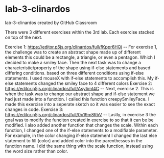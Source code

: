 # lab-3-clinardos
lab-3-clinardos created by GitHub Classroom


There were 3 different exercises within the 3rd lab. Each exercise stacked on top of the next. 

Exercise 1: https://editor.p5js.org/clinardos/full/fKppr6HQj -- For exercise 1, the challenge was to create an abstract shape made up of different elements this could be a rectangle, a triangle, or even a pentagon. Which I decided to make a smiley face. Then the next task was to change a characteristic/property of the shape using if-else statements and based differing conditions. based on three different conditions using if-else statements. I used mouseX with if-else statements to accomplish this. My if-else statements changed the smiley face to 4 different colors
Exercise 2: https://editor.p5js.org/clinardos/full/Asytimt4C -- Next, exercise 2. This is when the task was to change our abstract shape and if-else statement we had just made into a function. I called this function creepySmileyFace. I made this exercise into a seperate sketch so it was easier to see the exact changes in code. 
Exercise 3: https://editor.p5js.org/clinardos/full/0x19m8RbV -- Lastly, in exercise 3 the goal was to modify the funciton created in exercise to so that it can be be modified. I also added another function that changes the scale. Within each function, I changed one of the if-else statements to a modifiable parameter. For example, in the color changing if-else statement I changed the last else statement to fill (color) and added color into the parenthesses in the function name. I did the same thing with the scale function, instead using the word size rather than color.  
